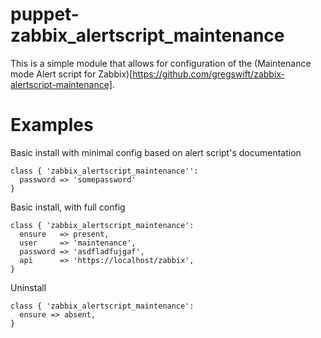puppet-zabbix_alertscript_maintenance
==============
This is a simple module that allows for configuration of the (Maintenance
mode Alert script for Zabbix)[https://github.com/gregswift/zabbix-alertscript-maintenance].

Examples
========

Basic install with minimal config based on alert script's documentation
```
class { 'zabbix_alertscript_maintenance'':
  password => 'somepassword'
}
```

Basic install, with full config
```
class { 'zabbix_alertscript_maintenance':
  ensure   => present,
  user     => 'maintenance',
  password => 'asdfladfujgaf',
  api      => 'https://localhost/zabbix',
}
```

Uninstall
```
class { 'zabbix_alertscript_maintenance':
  ensure => absent,
}
```
